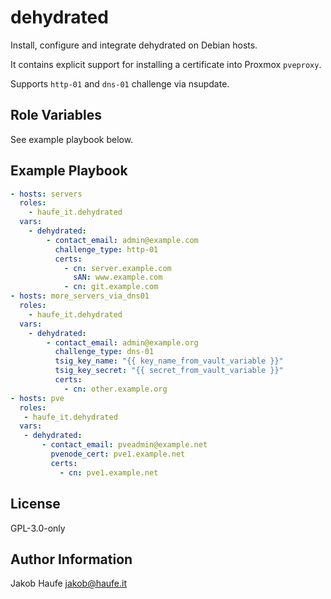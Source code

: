 dehydrated
==========

Install, configure and integrate dehydrated on Debian hosts.

It contains explicit support for installing a certificate into Proxmox `pveproxy`.

Supports `http-01` and `dns-01` challenge via nsupdate.

Role Variables
--------------

See example playbook below.

Example Playbook
----------------

```yaml
- hosts: servers
  roles:
    - haufe_it.dehydrated
  vars:
    - dehydrated:
        - contact_email: admin@example.com
          challenge_type: http-01
          certs:
            - cn: server.example.com
              sAN: www.example.com
            - cn: git.example.com
- hosts: more_servers_via_dns01
  roles:
    - haufe_it.dehydrated
  vars:
    - dehydrated:
        - contact_email: admin@example.org
          challenge_type: dns-01
          tsig_key_name: "{{ key_name_from_vault_variable }}"
          tsig_key_secret: "{{ secret_from_vault_variable }}"
          certs:
            - cn: other.example.org
- hosts: pve
  roles:
   - haufe_it.dehydrated
  vars:
   - dehydrated:
       - contact_email: pveadmin@example.net
         pvenode_cert: pve1.example.net
         certs:
           - cn: pve1.example.net
```

License
-------

GPL-3.0-only

Author Information
------------------

Jakob Haufe <jakob@haufe.it>
